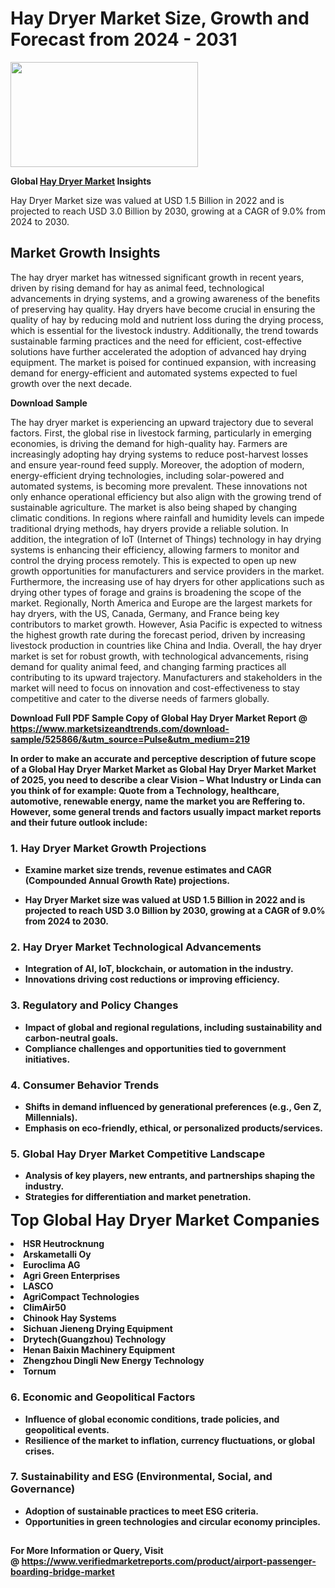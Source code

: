 <H1>Hay Dryer Market Size, Growth and Forecast from 2024 - 2031</H1><img class="aligncenter size-medium wp-image-584254" src="https://thirdeyenews.in/wp-content/uploads/2024/09/Global-Market-Research-300x168.jpeg" alt="" width="300" height="168" /><p><strong>Global&nbsp;<a href="https://www.marketsizeandtrends.com/download-sample/525866/&amp;utm_source=Pulse&amp;utm_medium=219">Hay Dryer Market</a> Insights</strong></p><p>Hay Dryer Market size was valued at USD 1.5 Billion in 2022 and is projected to reach USD 3.0 Billion by 2030, growing at a CAGR of 9.0% from 2024 to 2030.</p><p><h2>Market Growth Insights</h2> <p>The hay dryer market has witnessed significant growth in recent years, driven by rising demand for hay as animal feed, technological advancements in drying systems, and a growing awareness of the benefits of preserving hay quality. Hay dryers have become crucial in ensuring the quality of hay by reducing mold and nutrient loss during the drying process, which is essential for the livestock industry. Additionally, the trend towards sustainable farming practices and the need for efficient, cost-effective solutions have further accelerated the adoption of advanced hay drying equipment. The market is poised for continued expansion, with increasing demand for energy-efficient and automated systems expected to fuel growth over the next decade.</p> <p><strong>Download Sample</strong></p> <p>The hay dryer market is experiencing an upward trajectory due to several factors. First, the global rise in livestock farming, particularly in emerging economies, is driving the demand for high-quality hay. Farmers are increasingly adopting hay drying systems to reduce post-harvest losses and ensure year-round feed supply. Moreover, the adoption of modern, energy-efficient drying technologies, including solar-powered and automated systems, is becoming more prevalent. These innovations not only enhance operational efficiency but also align with the growing trend of sustainable agriculture. The market is also being shaped by changing climatic conditions. In regions where rainfall and humidity levels can impede traditional drying methods, hay dryers provide a reliable solution. In addition, the integration of IoT (Internet of Things) technology in hay drying systems is enhancing their efficiency, allowing farmers to monitor and control the drying process remotely. This is expected to open up new growth opportunities for manufacturers and service providers in the market. Furthermore, the increasing use of hay dryers for other applications such as drying other types of forage and grains is broadening the scope of the market. Regionally, North America and Europe are the largest markets for hay dryers, with the US, Canada, Germany, and France being key contributors to market growth. However, Asia Pacific is expected to witness the highest growth rate during the forecast period, driven by increasing livestock production in countries like China and India. Overall, the hay dryer market is set for robust growth, with technological advancements, rising demand for quality animal feed, and changing farming practices all contributing to its upward trajectory. Manufacturers and stakeholders in the market will need to focus on innovation and cost-effectiveness to stay competitive and cater to the diverse needs of farmers globally.</p> <p><strong></p><p><span class=""><strong>Download Full PDF Sample Copy of Global Hay Dryer Market Report</strong> @ <a href="https://www.marketsizeandtrends.com/download-sample/525866/&amp;utm_source=Pulse&amp;utm_medium=219" target="_blank">https://www.marketsizeandtrends.com/download-sample/525866/&amp;utm_source=Pulse&amp;utm_medium=219</a></span></p><p>In order to make an accurate and perceptive description of future scope of a Global&nbsp;Hay Dryer Market Market as Global&nbsp;Hay Dryer Market Market of 2025, you need to describe a clear Vision &ndash; What Industry or Linda can you think of for example: Quote from a Technology, healthcare, automotive, renewable energy, name the market you are Reffering to. However, some general trends and factors usually impact market reports and their future outlook include:</p><h3>1.&nbsp;<strong>Hay Dryer Market Growth Projections</strong></h3><ul><li>Examine market size trends, revenue estimates and CAGR (Compounded Annual Growth Rate) projections.</li><li><p>Hay Dryer Market size was valued at USD 1.5 Billion in 2022 and is projected to reach USD 3.0 Billion by 2030, growing at a CAGR of 9.0% from 2024 to 2030.</p></li></ul><h3>2.&nbsp;<strong>Hay Dryer Market Technological Advancements</strong></h3><ul><li>Integration of AI, IoT, blockchain, or automation in the industry.</li><li>Innovations driving cost reductions or improving efficiency.</li></ul><h3>3.&nbsp;<strong>Regulatory and Policy Changes</strong></h3><ul><li>Impact of global and regional regulations, including sustainability and carbon-neutral goals.</li><li>Compliance challenges and opportunities tied to government initiatives.</li></ul><h3>4.&nbsp;<strong>Consumer Behavior Trends</strong></h3><ul><li>Shifts in demand influenced by generational preferences (e.g., Gen Z, Millennials).</li><li>Emphasis on eco-friendly, ethical, or personalized products/services.</li></ul><h3>5.&nbsp;<strong>Global Hay Dryer Market Competitive Landscape</strong></h3><ul><li>Analysis of key players, new entrants, and partnerships shaping the industry.</li><li>Strategies for differentiation and market penetration.</li></ul><p data-pm-slice="1 1 []"><span style="color: inherit; font-family: inherit; font-size: 25px;">Top Global Hay Dryer Market Companies</span></p><div class="" data-test-id=""><p><li>HSR Heutrocknung</li><li> Arskametalli Oy</li><li> Euroclima AG</li><li> Agri Green Enterprises</li><li> LASCO</li><li> AgriCompact Technologies</li><li> ClimAir50</li><li> Chinook Hay Systems</li><li> Sichuan Jieneng Drying Equipment</li><li> Drytech(Guangzhou) Technology</li><li> Henan Baixin Machinery Equipment</li><li> Zhengzhou Dingli New Energy Technology</li><li> Tornum</li></p></div><h3>6.&nbsp;<strong>Economic and Geopolitical Factors</strong></h3><ul><li>Influence of global economic conditions, trade policies, and geopolitical events.</li><li>Resilience of the market to inflation, currency fluctuations, or global crises.</li></ul><h3>7.&nbsp;<strong>Sustainability and ESG (Environmental, Social, and Governance)</strong></h3><ul><li>Adoption of sustainable practices to meet ESG criteria.</li><li>Opportunities in green technologies and circular economy principles.</li></ul><h2><strong style="font-size: 14px;">For More Information or Query, Visit @&nbsp;</strong><a style="background-color: #ffffff; font-size: 14px;" href="https://www.marketsizeandtrends.com/report/hay-dryer-market/" target="_blank">https://www.verifiedmarketreports.com/product/airport-passenger-boarding-bridge-market</a></h2>
